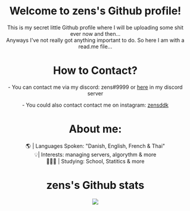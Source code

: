 <!-- ![Header](./header.png) -->
<div align="center">

</p>
<div align="center">
<h1 align="center">Welcome to zens's Github profile!</h1>
  This is my secret little Github profile where I will be uploading some shit ever now and then...
 <div align="center">
 Anyways I've not really got anything important to do. So here I am with a read.me file...
</p>
<div align="center">

<div align="center"> 
<h1 align="center">How to Contact?</h1>
<h align="center">- You can contact me via my discord: zens#9999 or <a href="https://discord.gg/x6UX9qufVR">here</a> in my discord server
</p>
<h align="center">- You could also contact contact me on instagram: <a href="https://www.instagram.com/zensddk/">zensddk</a>
<h
<div align="center"> 
</p>
<h1 align="center">About me:</h1>

<div align="center"> 
 🌎 | Languages Spoken: "Danish, English, French & Thai"
 <div align="center"> 
 💡| Interests: managing servers, algorythm & more
 <div align="center"> 
 🧑🏽‍🎓 | Studying: School, Statitics & more

<!---
Nordiczens/Nordiczens is a `README.md` repository (this file) is viewed on my GitHub profile.
--->

<h1 align="center">zens's Github stats</h1>
<a href="https://github.com/Nordiczens"></a>
<p align="center">
  <img src="https://github-readme-stats.vercel.app/api?username=Nordiczens&theme=midnight-purple&show_icons=true" />
</p>

<!-- ![zens's GitHub stats](https://github-readme-stats.vercel.app/api?username=Nordiczens&theme=midnight-purple&show_icons=true)
 -->


<!-- ![Footer](./footer.png) -->

